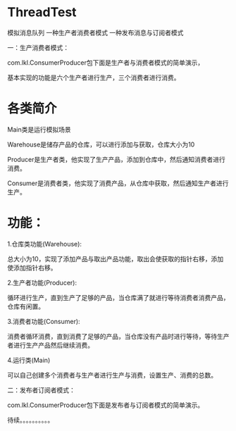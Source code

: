 # ThreadTest
模拟消息队列    一种生产者消费者模式      一种发布消息与订阅者模式

一：生产消费者模式：

com.lkl.ConsumerProducer包下面是生产者与消费者模式的简单演示，

基本实现的功能是六个生产者进行生产，三个消费者进行消费。

# 各类简介
Main类是运行模拟场景

Warehouse是储存产品的仓库，可以进行添加与获取，仓库大小为10

Producer是生产者类，他实现了生产产品，添加到仓库中，然后通知消费者进行消费。

Consumer是消费者类，他实现了消费产品，从仓库中获取，然后通知生产者进行生产。

# 功能：

1.仓库类功能(Warehouse):

  总大小为10，实现了添加产品与取出产品功能，取出会使获取的指针右移，添加使添加指针右移。
  
2.生产者功能(Producer):
  
  循环进行生产，直到生产了足够的产品，当仓库满了就进行等待消费者消费产品，仓库有闲置。
  
3.消费者功能(Consumer):

  消费者循环消费，直到消费了足够的产品，当仓库没有产品时进行等待，等待生产者进行生产产品然后继续消费。
 
4.运行类(Main)
  
  可以自己创建多个消费者与生产者进行生产与消费，设置生产、消费的总数。
  
  二：发布者订阅者模式：
  
com.lkl.ConsumerProducer包下面是发布者与订阅者模式的简单演示。

待续。。。。。。。。。。
